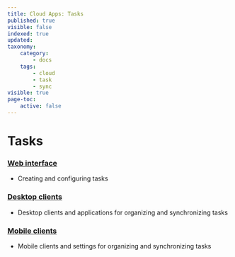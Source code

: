 ```yaml
---
title: Cloud Apps: Tasks
published: true
visible: false
indexed: true
updated:
taxonomy:
    category:
        - docs
    tags:
        - cloud
        - task
        - sync
visible: true
page-toc:
    active: false
---
```


# Tasks

### [Web interface](web)
- Creating and configuring tasks

### [Desktop clients](desktop)
- Desktop clients and applications for organizing and synchronizing tasks

### [Mobile clients](mobile)
- Mobile clients and settings for organizing and synchronizing tasks
